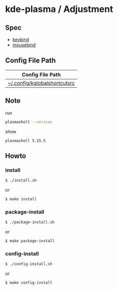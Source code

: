 
# kde-plasma / Adjustment


## Spec

* [keybind](spec-keybind.md)
* [mousebind](spec-mousebind.md)


## Config File Path

| Config File Path |
| --- |
| [~/.config/kglobalshortcutsrc](config/kde-plasma-keybind/skel/.config/kglobalshortcutsrc) |


## Note

run

``` sh
plasmashell --version
```

show

```
plasmashell 5.25.5
```


## Howto


### install

``` sh
$ ./install.sh
```

or

``` sh
$ make install
```


### package-install

``` sh
$ ./package-install.sh
```

or

``` sh
$ make package-install
```


### config-install

``` sh
$ ./config-install.sh
```

or

``` sh
$ make config-install
```
